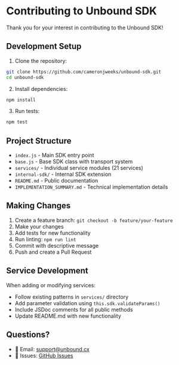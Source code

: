 # Contributing to Unbound SDK

Thank you for your interest in contributing to the Unbound SDK!

## Development Setup

1. Clone the repository:
```bash
git clone https://github.com/cameronjweeks/unbound-sdk.git
cd unbound-sdk
```

2. Install dependencies:
```bash
npm install
```

3. Run tests:
```bash
npm test
```

## Project Structure

- `index.js` - Main SDK entry point
- `base.js` - Base SDK class with transport system  
- `services/` - Individual service modules (21 services)
- `internal-sdk/` - Internal SDK extension
- `README.md` - Public documentation
- `IMPLEMENTATION_SUMMARY.md` - Technical implementation details

## Making Changes

1. Create a feature branch: `git checkout -b feature/your-feature`
2. Make your changes
3. Add tests for new functionality
4. Run linting: `npm run lint`
5. Commit with descriptive message
6. Push and create a Pull Request

## Service Development

When adding or modifying services:
- Follow existing patterns in `services/` directory
- Add parameter validation using `this.sdk.validateParams()`
- Include JSDoc comments for all public methods
- Update README.md with new functionality

## Questions?

- 📧 Email: [support@unbound.cx](mailto:support@unbound.cx)
- 🐛 Issues: [GitHub Issues](https://github.com/cameronjweeks/unbound-sdk/issues)
